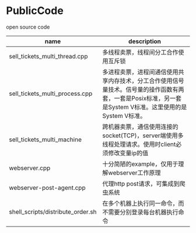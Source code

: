 # PublicCode

open source code<br>

name | description
---- | ---
sell_tickets_multi_thread.cpp | 多线程卖票，线程间分工合作使用互斥锁
sell_tickets_multi_process.cpp |  多进程卖票，进程间通信使用共享内存技术，分工合作使用信号量技术。信号量的操作函数有两套，一套是Posix标准，另一套是System V标准。这里使用的是System V标准。
sell_tickets_multi_machine |  跨机器卖票，通信使用连接的socket(TCP)，server端使用多线程处理请求。使用时client必须修改变量ip的值
webserver.cpp |  十分简陋的example，仅用于理解webserver工作原理
webserver-post-agent.cpp |  代理http post请求，可集成到爬虫系统
shell_scripts/distribute_order.sh |  在多个机器上执行同一命令，而不需要分别登录每台机器执行命令
